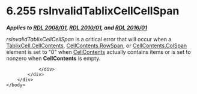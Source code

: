 <html dir="LTR" xmlns:mshelp="http://msdn.microsoft.com/mshelp" xmlns:ddue="http://ddue.schemas.microsoft.com/authoring/2003/5" xmlns:xlink="http://www.w3.org/1999/xlink" xmlns:tool="http://www.microsoft.com/tooltip">
    <head>
        <meta http-equiv="Content-Type" content="text/html; CHARSET=utf-8"></meta>
        <meta name="save" content="history"></meta>
        <title>6.255 rsInvalidTablixCellCellSpan</title>
        <xml>
            <mshelp:toctitle title="6.255 rsInvalidTablixCellCellSpan"></mshelp:toctitle>
            <mshelp:rltitle title="[MS-RDL]: rsInvalidTablixCellCellSpan"></mshelp:rltitle>
            <mshelp:keyword index="A" term="5c9cbfe0-bf9f-4371-8de0-4a4a33e3fdc2"></mshelp:keyword>
            <mshelp:attr name="DCSext.ContentType" value="open specification"></mshelp:attr>
            <mshelp:attr name="AssetID" value="5c9cbfe0-bf9f-4371-8de0-4a4a33e3fdc2"></mshelp:attr>
            <mshelp:attr name="TopicType" value="kbRef"></mshelp:attr>
            <mshelp:attr name="DCSext.Title" value="[MS-RDL]: rsInvalidTablixCellCellSpan" />
        </xml>
    </head>
    <body>
        <div id="header">
            <h1 class="heading">6.255 rsInvalidTablixCellCellSpan</h1>
        </div>
        <div id="mainSection">
            <div id="mainBody">
                <div id="allHistory" class="saveHistory"></div>
                <div id="sectionSection0" class="section" name="collapseableSection">
                    

<p><b><i>Applies to </i></b><a href="1e855f94-4617-47e4-b89e-0856c6cb420f.md"><b><i>RDL 2008/01</i></b></a><b><i>,
</i></b><a href="3428e690-a348-4ec7-8a6a-8efb42d2cdee.md"><b><i>RDL 2010/01</i></b></a><b><i>,
and </i></b><a href="52ce3983-2bfc-4e72-9359-42aaf5fe4509.md"><b><i>RDL 2016/01</i></b></a></p>

<p><i>rsInvalidTablixCellCellSpan</i> is a critical error that
will occur when a <a href="a6564f5d-b478-42a7-9217-1a799e5ecd28.md">TablixCell.CellContents</a>,
<a href="86a03c35-d5eb-4e30-be28-f8219e73fa30.md">CellContents.RowSpan</a>,
or <a href="3ffb0387-2dd7-4b21-b36d-6df8fd0a0887.md">CellContents.ColSpan</a>
element is set to &quot;0&quot; when <a href="43ccec32-ec37-401c-ba8a-edbfa74e42f4.md">CellContents</a> actually
contains items or is set to nonzero when <b>CellContents</b> is empty.</p>


                </div>
            </div>
        </div>
    </body>
</html>